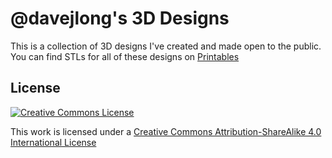 # @davejlong's 3D Designs

This is a collection of 3D designs I've created and made open to the public. You can find STLs for all of these designs on [Printables](https://www.printables.com/social/320501-dave-long/about)

## License

[![Creative Commons License](https://i.creativecommons.org/l/by-sa/4.0/88x31.png)](http://creativecommons.org/licenses/by-sa/4.0/)

This work is licensed under a [Creative Commons Attribution-ShareAlike 4.0 International License](http://creativecommons.org/licenses/by-sa/4.0/)